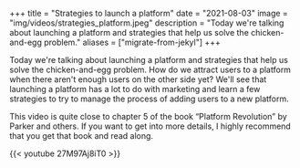 +++
title = "Strategies to launch a platform"
date = "2021-08-03"
image = "img/videos/strategies_platform.jpeg"
description = "Today we're talking about launching a platform and strategies that help us solve the chicken-and-egg problem."
aliases = ["migrate-from-jekyl"]
+++

Today we're talking about launching a platform and strategies that help us solve the chicken-and-egg problem. How do we attract users to a platform when there aren't enough users on the other side yet? We'll see that launching a platform has a lot to do with marketing and learn a few strategies to try to manage the process of adding users to a new platform. 

This video is quite close to chapter 5 of the book “Platform Revolution” by Parker and others. If you want to get into more details, I highly recommend that you get that book and read along.
<!--more-->

{{< youtube 27M97Aj8iT0 >}}




